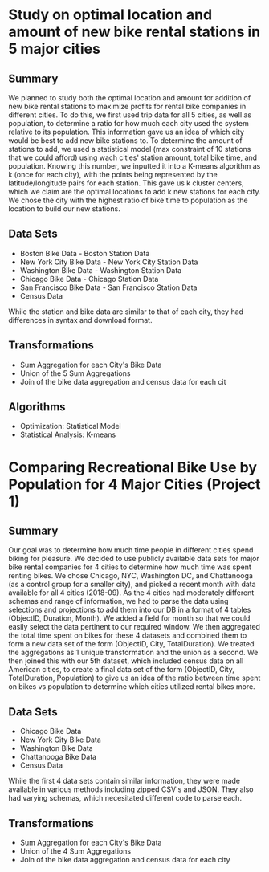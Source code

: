# Study on optimal location and amount of new bike rental stations in 5 major cities

## Summary

We planned to study both the optimal location and amount for addition of new bike rental stations to maximize profits for rental
bike companies in different cities.  To do this, we first used trip data for all 5 cities, as well as population, to determine a 
ratio for how much each city used the system relative to its population.  This information gave us an idea of which city would be
best to add new bike stations to.  To determine the amount of stations to add, we used a statistical model (max constraint of 10 
stations that we could afford) using wach cities' station amount, total bike time, and population.  Knowing this number, we 
inputted it into a K-means algorithm as k (once for each city), with the points being represented by the latitude/longitude pairs
for each station.  This gave us k cluster centers, which we claim are the optimal locations to add k new stations for each city.  
We chose the city with the highest ratio of bike time to population as the location to build our new stations.

## Data Sets
- Boston Bike Data			- Boston Station Data
- New York City Bike Data	- New York City Station Data
- Washington Bike Data		- Washington Station Data
- Chicago Bike Data			- Chicago Station Data
- San Francisco Bike Data	- San Francisco Station Data
- Census Data

While the station and bike data are similar to that of each city, they had differences in syntax and download format.

## Transformations
- Sum Aggregation for each City's Bike Data
- Union of the 5 Sum Aggregations
- Join of the bike data aggregation and census data for each cit

## Algorithms
- Optimization: Statistical Model
- Statistical Analysis: K-means

# Comparing Recreational Bike Use by Population for 4 Major Cities (Project 1)

## Summary

Our goal was to determine how much time people in different cities spend biking for pleasure.  We decided to use publicly 
available data sets for major bike rental companies for 4 cities to determine how much time was spent renting bikes.  We chose
Chicago, NYC, Washington DC, and Chattanooga (as a control group for a smaller city), and picked a recent month with data
available for all 4 cities (2018-09).  As the 4 cities had moderately different schemas and range of information, we had to
parse the data using selections and projections to add them into our DB in a format of 4 tables (ObjectID, Duration, Month).
We added a field for month so that we could easily select the data pertinent to our required window.  We then aggregated the
total time spent on bikes for these 4 datasets and combined them to form a new data set of the form (ObjectID, City,
TotalDuration).  We treated the aggregations as 1 unique transformation and the union as a second.  We then joined this
with our 5th dataset, which included census data on all American cities, to create a final data set of the form 
(ObjectID, City, TotalDuration, Population) to give us an idea of the ratio between time spent on bikes vs population to 
determine which cities utilized rental bikes more.

## Data Sets
- Chicago Bike Data
- New York City Bike Data
- Washington Bike Data
- Chattanooga Bike Data
- Census Data

While the first 4 data sets contain similar information, they were made available in various methods including zipped CSV's
and JSON.  They also had varying schemas, which necesitated different code to parse each.

## Transformations
- Sum Aggregation for each City's Bike Data
- Union of the 4 Sum Aggregations
- Join of the bike data aggregation and census data for each city